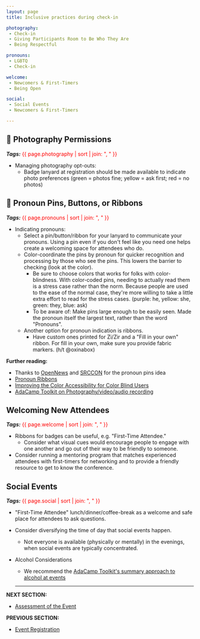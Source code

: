 ```yaml
---
layout: page
title: Inclusive practices during check-in

photography:
 - Check-in
 - Giving Participants Room to Be Who They Are
 - Being Respectful

pronouns:
 - LGBTQ
 - Check-in

welcome:
 - Newcomers & First-Timers
 - Being Open

social:
 - Social Events
 - Newcomers & First-Timers

---
```



## 🍎 Photography Permissions 

***Tags:*** <span style="color:red"> {{ page.photography | sort | join: ", " }}</span>
 - Managing photography opt-outs: 
    - Badge lanyard at registration should be made available to indicate photo preferences (green = photos fine; yellow = ask first; red = no photos) 

## 🍎 Pronoun Pins, Buttons, or Ribbons
***Tags:*** <span style="color:red"> {{ page.pronouns | sort | join: ", " }}</span>
  - Indicating pronouns:
    - Select a pin/button/ribbon for your lanyard to communicate your pronouns. Using a pin even if you don't feel like you need one helps create a welcoming space for attendees who do.
    - Color-coordinate the pins by pronoun for quicker recognition and processing by those who see the pins. This lowers the barrier to checking (look at the color). 
      - Be sure to choose colors that works for folks with color-blindness. With color-coded pins, needing to actually read them is a stress case rather than the norm. Because people are used to the ease of the normal case, they're more willing to take a little extra effort to read for the stress cases. (purple: he, yellow: she, green: they, blue: ask)
      - To be aware of: Make pins large enough to be easily seen. Made the pronoun itself the largest text, rather than the word &quot;Pronouns&quot;.
    - Another option for pronoun indication is ribbons.
      - Have custom ones printed for Zi/Zir and a "Fill in your own" ribbon. For fill in your own, make sure you provide fabric markers. (h/t @oxinabox)

**Further reading:**
- Thanks to [OpenNews](https://opennews.org/) and [SRCCON](https://srccon.org/) for the pronoun pins idea
- [Pronoun Ribbons](http://www.pronounribbons.org)
- [Improving the Color Accessibility for Color Blind Users](https://www.smashingmagazine.com/2016/06/improving-color-accessibility-for-color-blind-users/)
- [AdaCamp Toolkit on Photography/video/audio recording](https://adacamp.org/adacamp-toolkit/policies/#photo)

## Welcoming New Attendees
***Tags:*** <span style="color:red"> {{ page.welcome | sort | join: ", " }}</span>

- Ribbons for badges can be useful, e.g. &quot;First-Time Attendee.&quot; 
  - Consider what visual cues would encourage people to engage with one another and go out of their way to be friendly to someone.
- Consider running a mentoring program that matches experienced attendees with first-timers for networking and to provide a friendly resource to get to know the conference.

## Social Events
***Tags:*** <span style="color:red"> {{ page.social | sort | join: ", " }}</span>

- &quot;First-Time Attendee&quot; lunch/dinner/coffee-break as a welcome and safe place for attendees to ask questions.
- Consider diversifying the time of day that social events happen.
  - Not everyone is available (physically or mentally) in the evenings, when social events are typically concentrated.
- Alcohol Considerations
  - We recommend the [AdaCamp Toolkit&#39;s summary approach to alcohol at events](https://adacamp.org/adacamp-toolkit/serving-alcohol-at-social-events/)
  
  ---
**NEXT SECTION:**
- [Assessment of the Event](12_assessment.md)

**PREVIOUS SECTION:**
- [Event Registration](10_event_registration.md)
